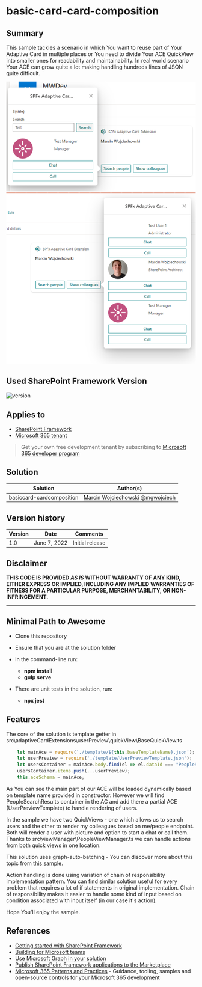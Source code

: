 # basic-card-card-composition

## Summary

This sample tackles a scenario in which You want to reuse part of Your Adaptive Card in multiple places or You need to divide Your ACE QuickView into smaller ones for readability and maintainability. In real world scenario Your ACE can grow quite a lot making handling hundreds lines of JSON quite difficult.

![SearchUsers](./resources/UserSearch.PNG)
![Colleagues](./resources/Colleagues.PNG)

## Used SharePoint Framework Version

![version](https://img.shields.io/badge/version-1.15-green.svg)

## Applies to

- [SharePoint Framework](https://aka.ms/spfx)
- [Microsoft 365 tenant](https://docs.microsoft.com/en-us/sharepoint/dev/spfx/set-up-your-developer-tenant)

> Get your own free development tenant by subscribing to [Microsoft 365 developer program](http://aka.ms/o365devprogram)


## Solution

| Solution    | Author(s)                                               |
| ----------- | ------------------------------------------------------- |
| basiccard-cardcomposition |  [Marcin Wojciechowski](https://github.com/mgwojciech) [@mgwojciech](https://twitter.com/mgwojciech) |

## Version history

| Version | Date             | Comments        |
| ------- | ---------------- | --------------- |
| 1.0     | June 7, 2022 | Initial release |

## Disclaimer

**THIS CODE IS PROVIDED _AS IS_ WITHOUT WARRANTY OF ANY KIND, EITHER EXPRESS OR IMPLIED, INCLUDING ANY IMPLIED WARRANTIES OF FITNESS FOR A PARTICULAR PURPOSE, MERCHANTABILITY, OR NON-INFRINGEMENT.**

---

## Minimal Path to Awesome

- Clone this repository
- Ensure that you are at the solution folder
- in the command-line run:
  - **npm install**
  - **gulp serve**

- There are unit tests in the solution, run:
  - **npx jest**

## Features

The core of the solution is template getter in src\adaptiveCardExtensions\userPreview\quickView\BaseQuickView.ts

``` JavaScript
    let mainAce = require(`./template/${this.baseTemplateName}.json`);
    let userPreview = require('./template/UserPreviewTemplate.json');
    let usersContainer = mainAce.body.find(el => el.dataId === "PeopleSearchResults");
    usersContainer.items.push(...userPreview);
    this.aceSchema = mainAce;
```

As You can see the main part of our ACE will be loaded dynamically based on template name provided in constructor. However we will find PeopleSearchResults container in the AC and add there a partial ACE (UserPreviewTemplate) to handle rendering of users.

In the sample we have two QuickViews - one which allows us to search users and the other to render my colleagues based on me/people endpoint. Both will render a user with picture and option to start a chat or call them. Thanks to src\viewManager\PeopleViewManager.ts we can handle actions from both quick views in one location.

This solution uses graph-auto-batching - You can discover more about this topic from [this sample](https://github.com/pnp/sp-dev-fx-webparts/tree/main/samples/react-graph-auto-batching).

Action handling is done using variation of chain of responsibility implementation pattern. You can find similar solution useful for every problem that requires a lot of if statements in original implementation. Chain of responsibility makes it easier to handle some kind of input based on condition associated with input itself (in our case it's action).

Hope You'll enjoy the sample.

## References

- [Getting started with SharePoint Framework](https://docs.microsoft.com/en-us/sharepoint/dev/spfx/set-up-your-developer-tenant)
- [Building for Microsoft teams](https://docs.microsoft.com/en-us/sharepoint/dev/spfx/build-for-teams-overview)
- [Use Microsoft Graph in your solution](https://docs.microsoft.com/en-us/sharepoint/dev/spfx/web-parts/get-started/using-microsoft-graph-apis)
- [Publish SharePoint Framework applications to the Marketplace](https://docs.microsoft.com/en-us/sharepoint/dev/spfx/publish-to-marketplace-overview)
- [Microsoft 365 Patterns and Practices](https://aka.ms/m365pnp) - Guidance, tooling, samples and open-source controls for your Microsoft 365 development
